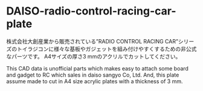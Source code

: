# DAISO-radio-control-racing-car-plate
株式会社大創産業から販売されている”RADIO CONTROL RACING CAR”シリーズのトイラジコンに様々な基板やガジェットを組み付けやすくするための非公式なパーツです。
A4サイズの厚さ3 mmのアクリルでカットしてください。

This CAD data is unofficial parts which makes easy to attach some board and gadget to RC which sales in daiso sangyo Co, Ltd.
And, this plate assume made to cut in  A4 size acrylic plates with a thickness of 3 mm.
